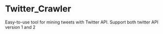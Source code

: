 # Twitter_Crawler
Easy-to-use tool for mining tweets with Twitter API. Support both twitter API version 1 and 2
